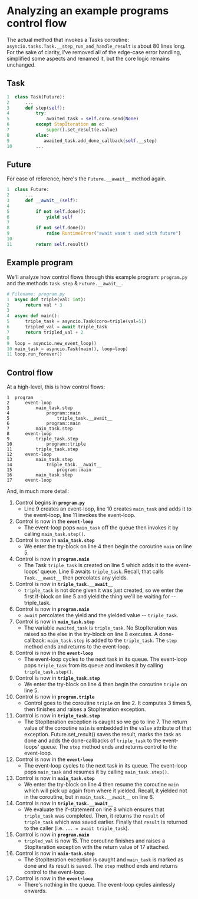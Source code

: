 # Analyzing an example programs control flow

The actual method that invokes a Tasks coroutine: `asyncio.tasks.Task.__step_run_and_handle_result` is about 80 lines long. For the sake of clarity, I've removed all of the edge-case error handling, simplified some aspects and renamed it, but the core logic remains unchanged.

## Task

```python
1  class Task(Future):
2      ...
3      def step(self):
4          try:
5              awaited_task = self.coro.send(None)
6          except StopIteration as e:
7              super().set_result(e.value)
8          else:
9             awaited_task.add_done_callback(self.__step)
10         ...
```

## Future

For ease of reference, here's the `Future.__await__` method again.
```python
1  class Future:
2      ...    
3      def __await__(self):
4      
5          if not self.done():
6              yield self
7        
8          if not self.done():
9              raise RuntimeError("await wasn't used with future")
10        
11         return self.result()
```

## Example program 
We'll analyze how control flows through this example program: `program.py` and the methods `Task.step` & `Future.__await__`.

```python
# Filename: program.py
1  async def triple(val: int):
2      return val * 3
3
4  async def main():
5      triple_task = asyncio.Task(coro=triple(val=5))
6      tripled_val = await triple_task
7      return tripled_val + 2
8
9  loop = asyncio.new_event_loop()
10 main_task = asyncio.Task(main(), loop=loop)
11 loop.run_forever()
```

## Control flow

At a high-level, this is how control flows: 

```
1  program
2      event-loop
3          main_task.step
4              program::main
5                  triple_task.__await__
6              program::main
7          main_task.step
8      event-loop
9          triple_task.step
10             program::triple
11         triple_task.step
12     event-loop
13         main_task.step
14             triple_task.__await__
15                 program::main
16         main_task.step
17     event-loop
```

And, in much more detail:

1. Control begins in **`program.py`** 
    * Line 9 creates an event-loop, line 10 creates `main_task` and adds it to the event-loop, line 11 invokes the event-loop. 
1. Control is now in the **`event-loop`**
    * The event-loop pops `main_task` off the queue then invokes it by calling `main_task.step()`. 
1. Control is now in **`main_task.step`**
    * We enter the try-block on line 4 then begin the coroutine `main` on line 5. 
1. Control is now in **`program.main`**
    * The Task `triple_task` is created on line 5 which adds it to the event-loops' queue. Line 6 awaits `triple_task`. Recall, that calls `Task.__await__` then percolates any yields.
1. Control is now in **`triple_task.__await__`**
    * `triple_task` is not done given it was just created, so we enter the first if-block on line 5 and yield the thing we'll
    be waiting for -- triple_task.
1. Control is now in **`program.main`**
    * `await` percolates the yield and the yielded value -- `triple_task`.
1. Control is now in **`main_task.step`**
    * The variable `awaited_task` is `triple_task`. No StopIteration was raised so the else in the try-block on line 8 executes. A done-callback: `main_task.step` is added to the `triple_task`. The `step` method ends and returns to the event-loop.
1. Control is now in the **`event-loop`**
    * The event-loop cycles to the next task in its queue. The event-loop pops `triple_task` from its queue and invokes it by calling `triple_task.step()`.
1. Control is now in **`triple_task.step`**
    * We enter the try-block on line 4 then begin the coroutine `triple` on line 5. 
1. Control is now in **`program.triple`**
    * Control goes to the coroutine `triple` on line 2. It computes 3 times 5, then finishes and raises a StopIteration exception.
1. Control is now in **`triple_task.step`**
    * The StopIteration exception is caught so we go to line 7. The return value of the coroutine `main` is embedded in the `value` attribute of that exception. Future.set_result() saves the result, marks the task as done and adds the done-callbacks of `triple_task` to the event-loops' queue. The `step` method ends and returns control to the event-loop.
1. Control is now in the **`event-loop`**
    * The event-loop cycles to the next task in its queue. The event-loop pops `main_task` and resumes it by calling `main_task.step()`.
1. Control is now in **`main_task.step`**
    * We enter the try-block on line 4 then resume the coroutine `main` which will pick up again from where it yielded. Recall,
    it yielded not in the coroutine, but in `main_task.__await__` on line 6.
1. Control is now in **`triple_task.__await__`**
    * We evaluate the if-statement on line 8 which ensures that `triple_task` was completed. Then, it returns the `result` of `triple_task` which was saved earlier. Finally that `result`
    is returned to the caller (i.e. `... = await triple_task`).
1. Control is now in **`program.main`** 
    * `tripled_val` is now 15. The coroutine finishes and raises a StopIteration exception with the return value of 17 attached.
1. Control is now in **`main-task.step`** 
    * The StopIteration exception is caught and `main_task` is marked as done and its result is saved. The `step` method ends and returns control to the event-loop.
1. Control is now in the **`event-loop`** 
    * There's nothing in the queue. The event-loop cycles aimlessly onwards.

